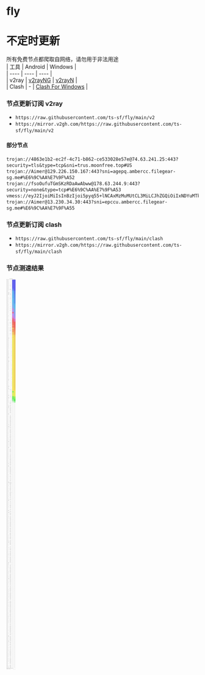 # fly
# 不定时更新
所有免费节点都爬取自网络，请勿用于非法用途  
|  工具  | Android  | Windows  |  
|  ----  | ----   | ----  |  
| v2ray  | [v2rayNG](https://github.com/2dust/v2rayNG/releases) | [v2rayN](https://github.com/2dust/v2rayN/releases) |  
| Clash  | - | [Clash For Windows](https://github.com/2dust/clashN/releases) | 
  
### 节点更新订阅  v2ray
- `https://raw.githubusercontent.com/ts-sf/fly/main/v2`  
- `https://mirror.v2gh.com/https://raw.githubusercontent.com/ts-sf/fly/main/v2`  

#### 部分节点  
``` 
trojan://4863e1b2-ec2f-4c71-b862-ce533028e57e@74.63.241.25:443?security=tls&type=tcp&sni=trus.moonfree.top#US
trojan://Aimer@129.226.150.167:443?sni=agepq.ambercc.filegear-sg.me#%E6%9C%AA%E7%9F%A52
trojan://fsoOufuTGmSKzRDaAwAbww@178.63.244.9:443?security=none&type=tcp#%E6%9C%AA%E7%9F%A53
vmess://eyJ2IjoiMiIsInBzIjoi5pyq55+lNCAxMzMuMUtCL3MiLCJhZGQiOiIxNDYuMTkwLjIyOC42NyIsInBvcnQiOiI1OTQ1MiIsImlkIjoiNDEyZWNiNzMtNzI2ZS00MjYxLWIxMjEtMGU4MDYyYmZhZGIyIiwiYWlkIjoiMCIsInNjeSI6ImF1dG8iLCJuZXQiOiJ0Y3AiLCJ0eXBlIjoibm9uZSIsImhvc3QiOiIiLCJwYXRoIjoiIiwidGxzIjoiIiwic25pIjoiIiwidGVzdF9uYW1lIjoiNCJ9
trojan://Aimer@13.230.34.30:443?sni=epccu.ambercc.filegear-sg.me#%E6%9C%AA%E7%9F%A55
```
### 节点更新订阅  clash
- `https://raw.githubusercontent.com/ts-sf/fly/main/clash`  
- `https://mirror.v2gh.com/https://raw.githubusercontent.com/ts-sf/fly/main/clash`  

### 节点测速结果
![image](traffic.png)
